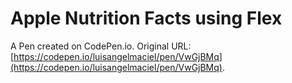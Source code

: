 # Apple Nutrition Facts using Flex

A Pen created on CodePen.io. Original URL: [https://codepen.io/luisangelmaciel/pen/VwGjBMq](https://codepen.io/luisangelmaciel/pen/VwGjBMq).

